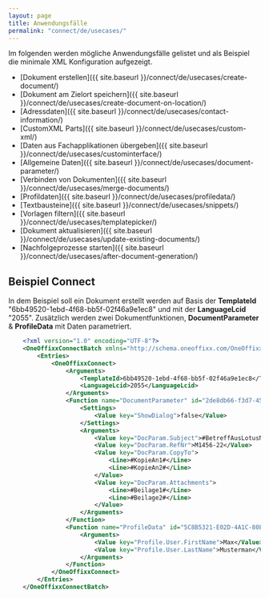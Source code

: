```yaml
---
layout: page
title: Anwendungsfälle
permalink: "connect/de/usecases/"
---
```


Im folgenden werden mögliche Anwendungsfälle gelistet und als Beispiel die minimale XML Konfiguration aufgezeigt.

* [Dokument erstellen]({{ site.baseurl }}/connect/de/usecases/create-document/)
* [Dokument am Zielort speichern]({{ site.baseurl }}/connect/de/usecases/create-document-on-location/)
* [Adressdaten]({{ site.baseurl }}/connect/de/usecases/contact-information/)
* [CustomXML Parts]({{ site.baseurl }}/connect/de/usecases/custom-xml/)
* [Daten aus Fachapplikationen übergeben]({{ site.baseurl }}/connect/de/usecases/custominterface/)
* [Allgemeine Daten]({{ site.baseurl }}/connect/de/usecases/document-parameter/)
* [Verbinden von Dokumenten]({{ site.baseurl }}/connect/de/usecases/merge-documents/)
* [Profildaten]({{ site.baseurl }}/connect/de/usecases/profiledata/)
* [Textbausteine]({{ site.baseurl }}/connect/de/usecases/snippets/)
* [Vorlagen filtern]({{ site.baseurl }}/connect/de/usecases/templatepicker/)
* [Dokument aktualisieren]({{ site.baseurl }}/connect/de/usecases/update-existing-documents/)
* [Nachfolgeprozesse starten]({{ site.baseurl }}/connect/de/usecases/after-document-generation/)

## Beispiel Connect

In dem Beispiel soll ein Dokument erstellt werden auf Basis der __TemplateId__ "6bb49520-1ebd-4f68-bb5f-02f46a9e1ec8" und mit der __LanguageLcid__ "2055". Zusätzlich werden zwei Dokumentfunktionen, __DocumentParameter__ & __ProfileData__ mit Daten parametriert.

```xml
    <?xml version="1.0" encoding="UTF-8"?>
    <OneOffixxConnectBatch xmlns="http://schema.oneoffixx.com/OneOffixxConnectBatch/1" xmlns:xsi="http://www.w3.org/2001/XMLSchema-instance">
    	<Entries>
    		<OneOffixxConnect>
    			<Arguments>
    				<TemplateId>6bb49520-1ebd-4f68-bb5f-02f46a9e1ec8</TemplateId>
    				<LanguageLcid>2055</LanguageLcid>
    			</Arguments>
    			<Function name="DocumentParameter" id="2de8db66-f3d7-456d-bba3-6bb0f12c1fb6">
    				<Settings>
    					<Value key="ShowDialog">false</Value>
    				</Settings>
    				<Arguments>
    					<Value key="DocParam.Subject">#BetreffAusLotusNotes#</Value>
    					<Value key="DocParam.RefNr">M1456-22</Value>
    					<Value key="DocParam.CopyTo">
    						<Line>#KopieAn1#</Line>
    						<Line>#KopieAn2#</Line>
    					</Value>
    					<Value key="DocParam.Attachments">
    						<Line>#Beilage1#</Line>
    						<Line>#Beilage2#</Line>
    					</Value>
    				</Arguments>
    			</Function>
				<Function name="ProfileData" id="5C8B5321-E02D-4A1C-80E3-627D40AEABAF">
    				<Arguments>
    					<Value key="Profile.User.FirstName">Max</Value>
    					<Value key="Profile.User.LastName">Musterman</Value>
    				</Arguments>
    		    </Function>
    		</OneOffixxConnect>
    	</Entries>
    </OneOffixxConnectBatch>
```	
